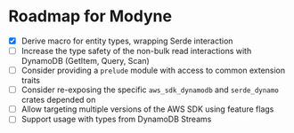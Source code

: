 # Roadmap for Modyne

* [x] Derive macro for entity types, wrapping Serde interaction
* [ ] Increase the type safety of the non-bulk read interactions with DynamoDB (GetItem, Query, Scan)
* [ ] Consider providing a `prelude` module with access to common extension traits
* [ ] Consider re-exposing the specific `aws_sdk_dynamodb` and `serde_dynamo` crates depended on
* [ ] Allow targeting multiple versions of the AWS SDK using feature flags
* [ ] Support usage with types from DynamoDB Streams
